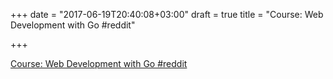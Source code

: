 +++
date = "2017-06-19T20:40:08+03:00"
draft = true
title = "Course: Web Development with Go  #reddit"

+++

<p><a href="https://t.co/aMaCw2iVCb">Course: Web Development with Go  #reddit</a></p>